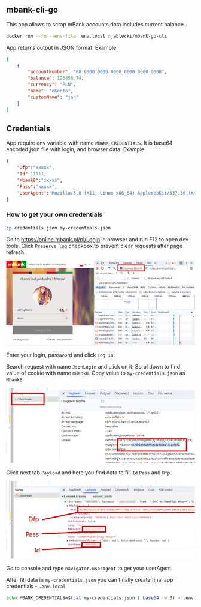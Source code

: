 ## mbank-cli-go

This app allows to scrap mBank accounts data includes current balance.

```bash
docker run --rm --env-file .env.local rjablecki/mbank-go-cli
```

App returns output in JSON format. Example:

```json
[
    {
        "accountNumber": "68 0000 0000 0000 0000 0000 0000",
        "balance": 123456.74,
        "currency": "PLN",
        "name": "eKonto",
        "customName": "jan"
    }
]
```

## Credentials

App require env variable with name `MBANK_CREDENTIALS`. It is base64 encoded json file with login, and browser data. Example

```json
{
    "Dfp":"xxxxx",
    "Id":11111,
    "Mbank8":"xxxxx",
    "Pass":"xxxxx",
    "UserAgent":"Mozilla/5.0 (X11; Linux x86_64) AppleWebKit/537.36 (KHTML, like Gecko) Chrome/119.0.0.0 Safari/537.36"
}
```

### How to get your own credentials

```bash
cp credentials.json my-credentials.json 
```

Go to https://online.mbank.pl/pl/Login in browser and run F12 to open dev tools. Click `Preserve log` checkbox to prevent clear requests after page refresh.

![Alt text](doc/mbank1.png)

Enter your login, password and click `Log in`. 

Search request with name `JsonLogin` and click on it. Scrol down to find value of cookie with name `mBank8`.  Copy value to `my-credentials.json` as `Mbank8`

![Alt text](doc/mbank2.png)


Click next tab `Payload` and here you find data to fill `Id` `Pass` and `Dfp`

![Alt text](doc/mbank3.png)

Go to console and type `navigator.userAgent` to get your userAgent.


After fill data in `my-credentials.json` you can finally create final app credentials - `.env.local`

```bash
echo MBANK_CREDENTIALS=$(cat my-credentials.json | base64 -w 0) > .env.local
```


